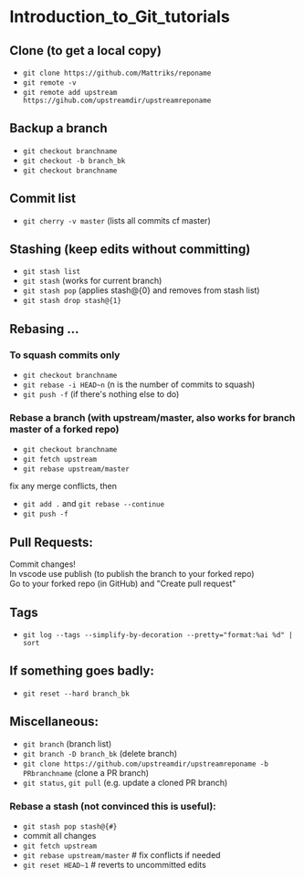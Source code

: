 # Introduction_to_Git_tutorials

## Clone (to get a local copy)
- `git clone https://github.com/Mattriks/reponame`  
- `git remote -v`
- `git remote add upstream https://gihub.com/upstreamdir/upstreamreponame` 

## Backup a branch
- `git checkout branchname`
- `git checkout -b branch_bk`
- `git checkout branchname`

## Commit list
- `git cherry -v master` (lists all commits cf master)

## Stashing (keep edits without committing)
- `git stash list`
- `git stash` (works for current branch)
- `git stash pop` (applies stash@{0} and removes from stash list)
- `git stash drop stash@{1}`

## Rebasing ...
### To squash commits only
- `git checkout branchname`
- `git rebase -i HEAD~n` (n is the number of commits to squash)
- `git push -f` (if there's nothing else to do)

### Rebase a branch (with upstream/master, also works for branch master of a forked repo)


- `git checkout branchname` 
- `git fetch upstream`
- `git rebase upstream/master`

 fix any merge conflicts, then  
- `git add .`    and   `git rebase --continue` 
- `git push -f`

 
## Pull Requests:
Commit changes! \
In vscode use publish (to publish the branch to your forked repo) \
Go to your forked repo (in GitHub) and "Create pull request"

## Tags
- `git log --tags --simplify-by-decoration --pretty="format:%ai %d" | sort`

## If something goes badly:
- `git reset --hard branch_bk`

## Miscellaneous:
- `git branch` (branch list)
- `git branch -D branch_bk` (delete branch)
- `git clone https://github.com/upstreamdir/upstreamreponame -b PRbranchname` (clone a PR branch)
- `git status`, `git pull` (e.g. update a cloned PR branch)

### Rebase a stash (not convinced this is useful):
- `git stash pop stash@{#}`
- commit all changes
- `git fetch upstream`
- `git rebase upstream/master`  	# fix conflicts if needed 
- `git reset HEAD~1` 			# reverts to uncommitted edits

